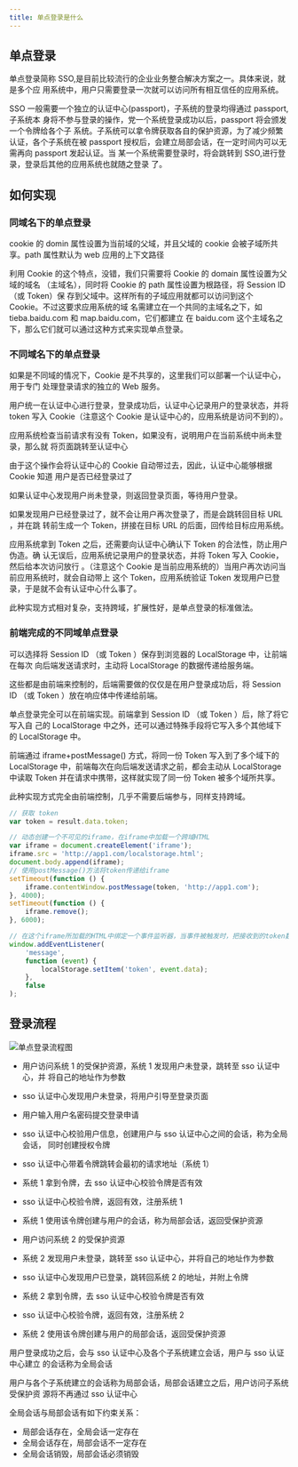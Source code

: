 ```yaml
---
title: 单点登录是什么
---
```


## 单点登录

单点登录简称 SSO,是目前比较流行的企业业务整合解决方案之一。具体来说，就是多个应
用系统中，用户只需要登录一次就可以访问所有相互信任的应用系统。

SSO 一般需要一个独立的认证中心(passport)，子系统的登录均得通过 passport,子系统本
身将不参与登录的操作，党一个系统登录成功以后，passport 将会颁发一个令牌给各个子
系统。子系统可以拿令牌获取各自的保护资源，为了减少频繁认证，各个子系统在被
passport 授权后，会建立局部会话，在一定时间内可以无需再向 passport 发起认证。当
某一个系统需要登录时，将会跳转到 SSO,进行登录，登录后其他的应用系统也就随之登录
了。

## 如何实现

### 同域名下的单点登录

cookie 的 domin 属性设置为当前域的父域，并且父域的 cookie 会被子域所共享。path
属性默认为 web 应用的上下文路径

利用 Cookie 的这个特点，没错，我们只需要将 Cookie 的 domain 属性设置为父域的域名
（主域名），同时将 Cookie 的 path 属性设置为根路径，将 Session ID（或 Token）保
存到父域中。这样所有的子域应用就都可以访问到这个 Cookie。不过这要求应用系统的域
名需建立在一个共同的主域名之下，如 tieba.baidu.com 和 map.baidu.com，它们都建立
在 baidu.com 这个主域名之下，那么它们就可以通过这种方式来实现单点登录。

### 不同域名下的单点登录

如果是不同域的情况下，Cookie 是不共享的，这里我们可以部署一个认证中心，用于专门
处理登录请求的独立的 Web 服务。

用户统一在认证中心进行登录，登录成功后，认证中心记录用户的登录状态，并将 token
写入 Cookie（注意这个 Cookie 是认证中心的，应用系统是访问不到的）。

应用系统检查当前请求有没有 Token，如果没有，说明用户在当前系统中尚未登录，那么就
将页面跳转至认证中心

由于这个操作会将认证中心的 Cookie 自动带过去，因此，认证中心能够根据 Cookie 知道
用户是否已经登录过了

如果认证中心发现用户尚未登录，则返回登录页面，等待用户登录。

如果发现用户已经登录过了，就不会让用户再次登录了，而是会跳转回目标 URL ，并在跳
转前生成一个 Token，拼接在目标 URL 的后面，回传给目标应用系统。

应用系统拿到 Token 之后，还需要向认证中心确认下 Token 的合法性，防止用户伪造。确
认无误后，应用系统记录用户的登录状态，并将 Token 写入 Cookie，然后给本次访问放行
。（注意这个 Cookie 是当前应用系统的）当用户再次访问当前应用系统时，就会自动带上
这个 Token，应用系统验证 Token 发现用户已登录，于是就不会有认证中心什么事了。

此种实现方式相对复杂，支持跨域，扩展性好，是单点登录的标准做法。

### 前端完成的不同域单点登录

可以选择将 Session ID （或 Token ）保存到浏览器的 LocalStorage 中，让前端在每次
向后端发送请求时，主动将 LocalStorage 的数据传递给服务端。

这些都是由前端来控制的，后端需要做的仅仅是在用户登录成功后，将 Session ID （或
Token ）放在响应体中传递给前端。

单点登录完全可以在前端实现。前端拿到 Session ID （或 Token ）后，除了将它写入自
己的 LocalStorage 中之外，还可以通过特殊手段将它写入多个其他域下的 LocalStorage
中。

前端通过 iframe+postMessage() 方式，将同一份 Token 写入到了多个域下的
LocalStorage 中，前端每次在向后端发送请求之前，都会主动从 LocalStorage 中读取
Token 并在请求中携带，这样就实现了同一份 Token 被多个域所共享。

此种实现方式完全由前端控制，几乎不需要后端参与，同样支持跨域。

```js
// 获取 token
var token = result.data.token;

// 动态创建一个不可见的iframe，在iframe中加载一个跨域HTML
var iframe = document.createElement('iframe');
iframe.src = 'http://app1.com/localstorage.html';
document.body.append(iframe);
// 使用postMessage()方法将token传递给iframe
setTimeout(function () {
	iframe.contentWindow.postMessage(token, 'http://app1.com');
}, 4000);
setTimeout(function () {
	iframe.remove();
}, 6000);

// 在这个iframe所加载的HTML中绑定一个事件监听器，当事件被触发时，把接收到的token数据写入localStorage
window.addEventListener(
	'message',
	function (event) {
		localStorage.setItem('token', event.data);
	},
	false
);
```

## 登录流程

![单点登录流程图](http://ibadgers.cn/images/interview_http_login.png)

-   用户访问系统 1 的受保护资源，系统 1 发现用户未登录，跳转至 sso 认证中心，并
    将自己的地址作为参数

-   sso 认证中心发现用户未登录，将用户引导至登录页面

-   用户输入用户名密码提交登录申请

-   sso 认证中心校验用户信息，创建用户与 sso 认证中心之间的会话，称为全局会话，
    同时创建授权令牌

-   sso 认证中心带着令牌跳转会最初的请求地址（系统 1）

-   系统 1 拿到令牌，去 sso 认证中心校验令牌是否有效

-   sso 认证中心校验令牌，返回有效，注册系统 1

-   系统 1 使用该令牌创建与用户的会话，称为局部会话，返回受保护资源

-   用户访问系统 2 的受保护资源

-   系统 2 发现用户未登录，跳转至 sso 认证中心，并将自己的地址作为参数

-   sso 认证中心发现用户已登录，跳转回系统 2 的地址，并附上令牌

-   系统 2 拿到令牌，去 sso 认证中心校验令牌是否有效

-   sso 认证中心校验令牌，返回有效，注册系统 2

-   系统 2 使用该令牌创建与用户的局部会话，返回受保护资源

用户登录成功之后，会与 sso 认证中心及各个子系统建立会话，用户与 sso 认证中心建立
的会话称为全局会话

用户与各个子系统建立的会话称为局部会话，局部会话建立之后，用户访问子系统受保护资
源将不再通过 sso 认证中心

全局会话与局部会话有如下约束关系：

-   局部会话存在，全局会话一定存在
-   全局会话存在，局部会话不一定存在
-   全局会话销毁，局部会话必须销毁
